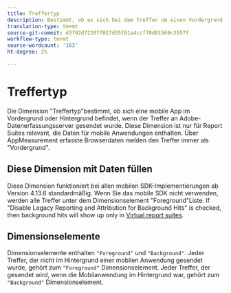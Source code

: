 ```yaml
---
title: Treffertyp
description: Bestimmt, ob es sich bei dem Treffer um einen Vordergrund- oder Hintergrundschlag handelt.
translation-type: tm+mt
source-git-commit: d3f92d72207f027d35f81a4ccf70d01569c3557f
workflow-type: tm+mt
source-wordcount: '163'
ht-degree: 2%

---
```



# Treffertyp

Die Dimension &quot;Treffertyp&quot;bestimmt, ob sich eine mobile App im Vordergrund oder Hintergrund befindet, wenn der Treffer an Adobe-Datenerfassungsserver gesendet wurde. Diese Dimension ist nur für Report Suites relevant, die Daten für mobile Anwendungen enthalten. Über AppMeasurement erfasste Browserdaten melden den Treffer immer als &quot;Vordergrund&quot;.

## Diese Dimension mit Daten füllen

Diese Dimension funktioniert bei allen mobilen SDK-Implementierungen ab Version 4.13.6 standardmäßig. Wenn Sie das mobile SDK nicht verwenden, werden alle Treffer unter dem Dimensionselement &quot;Foreground&quot;Liste. If &quot;Disable Legacy Reporting and Attribution for Background Hits&quot; is checked, then background hits will show up only in [Virtual report suites](../vrs/vrs-mobile-visit-processing.md).

## Dimensionselemente

Dimensionselemente enthalten `"Foreground"` und `"Background"`. Jeder Treffer, der nicht im Hintergrund einer mobilen Anwendung gesendet wurde, gehört zum `"Foreground"` Dimensionselement. Jeder Treffer, der gesendet wird, wenn die Mobilanwendung im Hintergrund war, gehört zum `"Background"` Dimensionselement.
